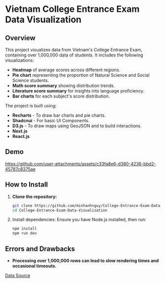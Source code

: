 # Vietnam College Entrance Exam Data Visualization

## Overview
This project visualizes data from Vietnam's College Entrance Exam, containing over 1,000,000 data of students. It includes the following visualizations:
- **Heatmap** of average scores across different regions.
- **Pie chart** representing the proportion of Natural Science and Social Science students.
- **Math score summary** showing distribution trends.
- **Literature score summary** for insights into language proficiency.
- **Bar charts** for each subject's score distribution.

The project is built using:
- **Recharts** - To draw bar charts and pie charts.
- **Shadcnui** - For basic UI Components.
- **D3.js** - To draw maps using GeoJSON and to build interactions.
- **Next.js** 
- **React.js**


## Demo

https://github.com/user-attachments/assets/c33fa8e6-d380-4236-bbd2-45787c8375ae

## How to Install

1. **Clone the repository:**
   ```bash
   git clone https://github.com/minhanhnguy/College-Entrance-Exam-Data-Visualization.git
   cd College-Entrance-Exam-Data-Visualization
   ```
2. Install dependencies: Ensure you have Node.js installed, then run:
   ```bash
   npm install
   npm run dev
   ```

## Errors and Drawbacks
- **Processing over 1,000,000 rows can lead to slow rendering times and occasional timeouts.**

[Data Source](https://www.kaggle.com/datasets/quangdang1/college-entrance-exam-scores-in-vietnam-2024)

